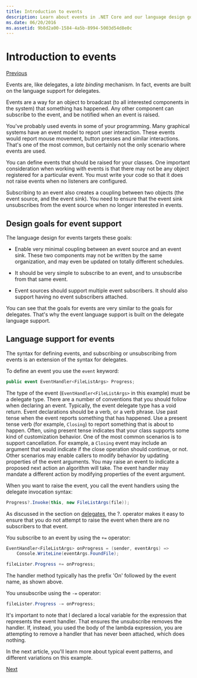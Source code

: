 ```yaml
---
title: Introduction to events
description: Learn about events in .NET Core and our language design goals for events in this overview.
ms.date: 06/20/2016
ms.assetid: 9b8d2a00-1584-4a5b-8994-5003d54d8e0c
---
```


# Introduction to events

[Previous](delegates-patterns.md)

Events are, like delegates, a *late binding* mechanism. In fact,
events are built on the language support for delegates.

Events are a way for an object to broadcast (to all interested
components in the system) that something has happened. Any other
component can subscribe to the event, and be notified when an event
is raised.

You've probably used events in some of your programming. Many graphical
systems have an event model to report user interaction. These events would
report mouse movement, button presses and similar interactions. That's one
of the most common, but certainly not the only scenario where events are
used.

You can define events that should be raised for your classes. One important
consideration when working with events is that there may not be any
object registered for a particular event. You must write your code so that
it does not raise events when no listeners are configured.

Subscribing to an event also creates a coupling between two objects (the event
source, and the event sink). You need to ensure that the event sink unsubscribes
from the event source when no longer interested in events.

## Design goals for event support

The language design for events targets these goals:

- Enable very minimal coupling between an event source and an event sink. These two components may not be written by the same organization, and may even be updated on totally different schedules.

- It should be very simple to subscribe to an event, and to unsubscribe from that same event.

- Event sources should support multiple event subscribers. It should also support having no event subscribers attached.

You can see that the goals for events are very similar to the goals for delegates.
That's why the event language support is built on the delegate language support.

## Language support for events

The syntax for defining events, and subscribing or unsubscribing from events is
an extension of the syntax for delegates.

To define an event you use the `event` keyword:

```csharp
public event EventHandler<FileListArgs> Progress;
```

The type of the event (`EventHandler<FileListArgs>` in this example) must be a
delegate type. There are a number of conventions that you should follow
when declaring an event. Typically, the event delegate type has a void return.
Event declarations should be a verb, or a verb phrase.
Use past tense when
the event reports something that has happened. Use a present tense verb (for
example, `Closing`) to report something that is about to happen. Often, using
present tense indicates that your class supports some kind of customization
behavior. One of the most common scenarios is to support cancellation. For example,
a `Closing` event may include an argument that would indicate if the close
operation should continue, or not.  Other scenarios may enable callers to modify
behavior by updating properties of the event arguments. You may raise an
event to indicate a proposed next action an algorithm will take. The event
handler may mandate a different action by modifying  properties of the event
argument.

When you want to raise the event, you call the event handlers using the delegate invocation
syntax:

```csharp
Progress?.Invoke(this, new FileListArgs(file));
```

As discussed in the section on [delegates](delegates-patterns.md), the ?.
operator makes it easy to ensure that you do not attempt to raise the event
when there are no subscribers to that event.
 
You subscribe to an event by using the `+=` operator:

```csharp
EventHandler<FileListArgs> onProgress = (sender, eventArgs) => 
    Console.WriteLine(eventArgs.FoundFile);

fileLister.Progress += onProgress;
```

The handler method typically has the prefix 'On' followed
by the event name, as shown above.

You unsubscribe using the `-=` operator:

```csharp
fileLister.Progress -= onProgress;
```

It's important to note that I declared a local variable for the expression that
represents the event handler. That ensures the unsubscribe removes the handler.
If, instead, you used the body of the lambda expression, you are attempting
to remove a handler that has never been attached, which does nothing.

In the next article, you'll learn more about typical event patterns, and
different variations on this example.

[Next](event-pattern.md)
